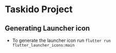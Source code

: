 # Taskido Project

## Generating Launcher icon

- To generate the launcher icon run `flutter run flutter_launcher_icons:main`
